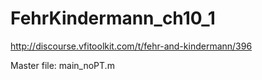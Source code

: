 # FehrKindermann_ch10_1

http://discourse.vfitoolkit.com/t/fehr-and-kindermann/396

Master file: main_noPT.m
